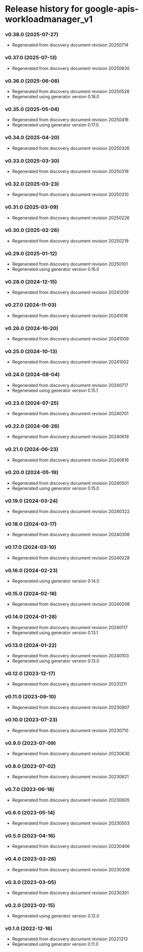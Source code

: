 # Release history for google-apis-workloadmanager_v1

### v0.38.0 (2025-07-27)

* Regenerated from discovery document revision 20250714

### v0.37.0 (2025-07-13)

* Regenerated from discovery document revision 20250630

### v0.36.0 (2025-06-08)

* Regenerated from discovery document revision 20250528
* Regenerated using generator version 0.18.0

### v0.35.0 (2025-05-04)

* Regenerated from discovery document revision 20250416
* Regenerated using generator version 0.17.0

### v0.34.0 (2025-04-20)

* Regenerated from discovery document revision 20250326

### v0.33.0 (2025-03-30)

* Regenerated from discovery document revision 20250319

### v0.32.0 (2025-03-23)

* Regenerated from discovery document revision 20250310

### v0.31.0 (2025-03-09)

* Regenerated from discovery document revision 20250226

### v0.30.0 (2025-02-26)

* Regenerated from discovery document revision 20250219

### v0.29.0 (2025-01-12)

* Regenerated from discovery document revision 20250101
* Regenerated using generator version 0.16.0

### v0.28.0 (2024-12-15)

* Regenerated from discovery document revision 20241209

### v0.27.0 (2024-11-03)

* Regenerated from discovery document revision 20241016

### v0.26.0 (2024-10-20)

* Regenerated from discovery document revision 20241009

### v0.25.0 (2024-10-13)

* Regenerated from discovery document revision 20241002

### v0.24.0 (2024-08-04)

* Regenerated from discovery document revision 20240717
* Regenerated using generator version 0.15.1

### v0.23.0 (2024-07-25)

* Regenerated from discovery document revision 20240701

### v0.22.0 (2024-06-26)

* Regenerated from discovery document revision 20240619

### v0.21.0 (2024-06-23)

* Regenerated from discovery document revision 20240616

### v0.20.0 (2024-05-19)

* Regenerated from discovery document revision 20240501
* Regenerated using generator version 0.15.0

### v0.19.0 (2024-03-24)

* Regenerated from discovery document revision 20240322

### v0.18.0 (2024-03-17)

* Regenerated from discovery document revision 20240306

### v0.17.0 (2024-03-10)

* Regenerated from discovery document revision 20240228

### v0.16.0 (2024-02-23)

* Regenerated using generator version 0.14.0

### v0.15.0 (2024-02-18)

* Regenerated from discovery document revision 20240208

### v0.14.0 (2024-01-28)

* Regenerated from discovery document revision 20240117
* Regenerated using generator version 0.13.1

### v0.13.0 (2024-01-22)

* Regenerated from discovery document revision 20240103
* Regenerated using generator version 0.13.0

### v0.12.0 (2023-12-17)

* Regenerated from discovery document revision 20231211

### v0.11.0 (2023-09-10)

* Regenerated from discovery document revision 20230907

### v0.10.0 (2023-07-23)

* Regenerated from discovery document revision 20230710

### v0.9.0 (2023-07-09)

* Regenerated from discovery document revision 20230630

### v0.8.0 (2023-07-02)

* Regenerated from discovery document revision 20230621

### v0.7.0 (2023-06-18)

* Regenerated from discovery document revision 20230605

### v0.6.0 (2023-05-14)

* Regenerated from discovery document revision 20230503

### v0.5.0 (2023-04-16)

* Regenerated from discovery document revision 20230406

### v0.4.0 (2023-03-26)

* Regenerated from discovery document revision 20230308

### v0.3.0 (2023-03-05)

* Regenerated from discovery document revision 20230301

### v0.2.0 (2023-02-15)

* Regenerated using generator version 0.12.0

### v0.1.0 (2022-12-16)

* Regenerated from discovery document revision 20221213
* Regenerated using generator version 0.11.0

